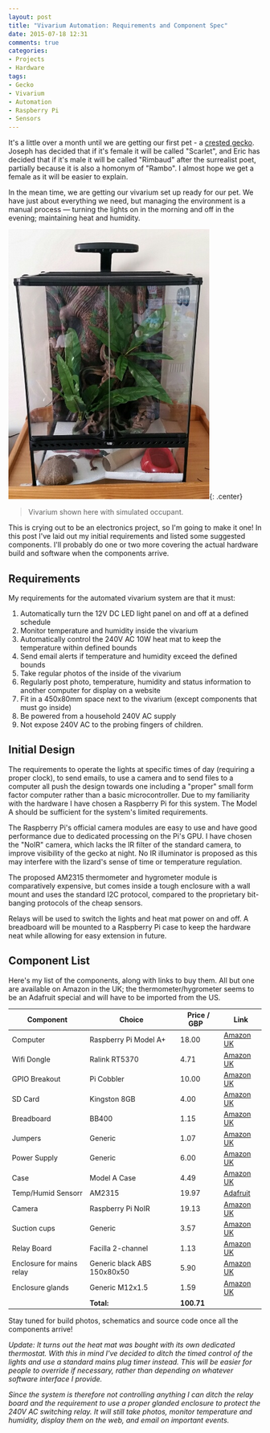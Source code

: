 ```yaml
---
layout: post
title: "Vivarium Automation: Requirements and Component Spec"
date: 2015-07-18 12:31
comments: true
categories:
- Projects
- Hardware
tags:
- Gecko
- Vivarium
- Automation
- Raspberry Pi
- Sensors
---
```


It's a little over a month until we are getting our first pet - a [crested gecko](https://en.wikipedia.org/wiki/Crested_gecko). Joseph has decided that if it's female it will be called "Scarlet", and Eric has decided that if it's male it will be called "Rimbaud" after the surrealist poet, partially because it is also a homonym of "Rambo". I almost hope we get a female as it will be easier to explain.

In the mean time, we are getting our vivarium set up ready for our pet. We have just about everything we need, but managing the environment is a manual process &mdash; turning the lights on in the morning and off in the evening; maintaining heat and humidity.

![Vivarium](/blog/2015/vivarium.jpg){: .center}

> Vivarium shown here with simulated occupant.

This is crying out to be an electronics project, so I'm going to make it one! In this post I've laid out my initial requirements and listed some suggested components. I'll probably do one or two more covering the actual hardware build and software when the components arrive.

## Requirements

My requirements for the automated vivarium system are that it must:

1. Automatically turn the 12V DC LED light panel on and off at a defined schedule
2. Monitor temperature and humidity inside the vivarium
3. Automatically control the 240V AC 10W heat mat to keep the temperature within defined bounds
4. Send email alerts if temperature and humidity exceed the defined bounds
5. Take regular photos of the inside of the vivarium
6. Regularly post photo, temperature, humidity and status information to another computer for display on a website
7. Fit in a 450x80mm space next to the vivarium (except components that must go inside)
8. Be powered from a household 240V AC supply
9. Not expose 240V AC to the probing fingers of children.

## Initial Design

The requirements to operate the lights at specific times of day (requiring a proper clock), to send emails, to use a camera and to send files to a computer all push the design towards one including a "proper" small form factor computer rather than a basic microcontroller. Due to my familiarity with the hardware I have chosen a Raspberry Pi for this system. The Model A should be sufficient for the system's limited requirements.

The Raspberry Pi's official camera modules are easy to use and have good performance due to dedicated processing on the Pi's GPU. I have chosen the "NoIR" camera, which lacks the IR filter of the standard camera, to improve visibility of the gecko at night. No IR illuminator is proposed as this may interfere with the lizard's sense of time or temperature regulation.

The proposed AM2315 thermometer and hygrometer module is comparatively expensive, but comes inside a tough enclosure with a wall mount and uses the standard I2C protocol, compared to the proprietary bit-banging protocols of the cheap sensors.

Relays will be used to switch the lights and heat mat power on and off. A breadboard will be mounted to a Raspberry Pi case to keep the hardware neat while allowing for easy extension in future.

## Component List

Here's my list of the components, along with links to buy them. All but one are available on Amazon in the UK; the thermometer/hygrometer seems to be an Adafruit special and will have to be imported from the US.

| **Component**         | **Choice**                | **Price / GBP**&nbsp;&nbsp;&nbsp;   | **Link**                                                                                                                                                               |
|-------------------|-----------------------|---------------|--------------------------------------------------------------------------------------------------------------------------------------------------------------------|
| Computer          | Raspberry Pi Model A+ | 18.00         | [Amazon UK](https://www.amazon.co.uk/Raspberry-Pi-Model-Plus-Motherboard/dp/B00Q8MM4PI/ref=sr_1_1?ie=UTF8&qid=1437214626&sr=8-1)           |
| Wifi Dongle       | Ralink RT5370         | 4.71          | [Amazon UK](https://www.amazon.co.uk/USB-Wifi-Adapter-Raspberry-Pi/dp/B00EZOQFHO/ref=sr_1_7?ie=UTF8&qid=1437212416&sr=8-7)                         |
| GPIO Breakout     | Pi Cobbler            | 10.00         | [Amazon UK](https://www.amazon.co.uk/Adafruit-Cobbler-Breakout-Kit-Raspberry/dp/B0093K6QQ0/ref=sr_1_2?ie=UTF8&qid=1437212508&sr=8-2)       |
| SD Card           | Kingston 8GB          | 4.00          | [Amazon UK](https://www.amazon.co.uk/Kingston-Technology-microSDHC-Class-adapter/dp/B004S1PNE0/ref=sr_1_3?ie=UTF8&qid=1437213057&sr=8-3)            |
| Breadboard        | BB400                 | 1.15          | [Amazon UK](https://www.amazon.co.uk/BB400-Solderless-Plug-BreadBoard-tie-points-White/dp/B0040Z1ERO/ref=pd_bxgy_23_img_z)                                               |
| Jumpers           | Generic               | 1.07          | [Amazon UK](https://www.amazon.co.uk/Conductor-Female-Jumper-Color-Ribbon-Male-20cm/dp/B00ATMHU52/ref=pd_sim_23_6?ie=UTF8&refRID=0NRJATBTKFQ2DDHFQ73D)                   |
| Power Supply      | Generic               | 6.00          | [Amazon UK](https://www.amazon.co.uk/NorthPada-Supply-Charger-2000mA-Raspberry/dp/B00MTX9GD8/ref=sr_1_1?ie=UTF8&qid=1437213151&sr=8-1) |
| Case              | Model A Case          | 4.49          | [Amazon UK](https://www.amazon.co.uk/Case-Raspberry-Model-Plus-Colour/dp/B00PR2RX7Y/ref=pd_bxgy_147_img_y)                                                               |
| Temp/Humid Sensorr | AM2315                | 19.97         | [Adafruit](https://www.adafruit.com/products/1293)                                                                                                                      |
| Camera            | Raspberry Pi NoIR     | 19.13         | [Amazon UK](https://www.amazon.co.uk/Raspberry-Pi-NoIR-Camera-Module/dp/B00G9AZ79O/ref=sr_1_2?ie=UTF8&qid=1437211577&sr=8-2)                |
| Suction cups      | Generic               | 3.57          | [Amazon UK](https://www.amazon.co.uk/47mm-Clear-Plastic-Suction-Clamp/dp/B0058MWRL0/ref=sr_1_12?ie=UTF8&qid=1437211683&sr=8-12)                    |
| Relay Board       | Facilla 2-channel     | 1.13          | [Amazon UK](https://www.amazon.co.uk/FACILLA-2-Channel-Module-Arduino-Electronic/dp/B009P04ZKC/ref=sr_1_2?ie=UTF8&qid=1437212056&sr=8-2)     |
| Enclosure for mains relay&nbsp;&nbsp;&nbsp;       | Generic black ABS 150x80x50&nbsp;&nbsp;&nbsp;      | 5.90          | [Amazon UK](https://www.amazon.co.uk/gp/product/B00IFG33FA/ref=oh_aui_detailpage_o07_s00?ie=UTF8&psc=1)     |
| Enclosure glands       | Generic M12x1.5     | 1.59          | [Amazon UK](https://www.amazon.co.uk/gp/product/B00B0Q7DTO/ref=oh_aui_detailpage_o06_s00?ie=UTF8&psc=1)     |
|                   | **Total:**            | **100.71**         |      |

Stay tuned for build photos, schematics and source code once all the components arrive!

*Update: It turns out the heat mat was bought with its own dedicated thermostat. With this in mind I've decided to ditch the timed control of the lights and use a standard mains plug timer instead. This will be easier for people to override if necessary, rather than depending on whatever software interface I provide.*

*Since the system is therefore not controlling anything I can ditch the relay board and the requirement to use a proper glanded enclosure to protect the 240V AC switching relay. It will still take photos, monitor temperature and humidity, display them on the web, and email on important events.*
